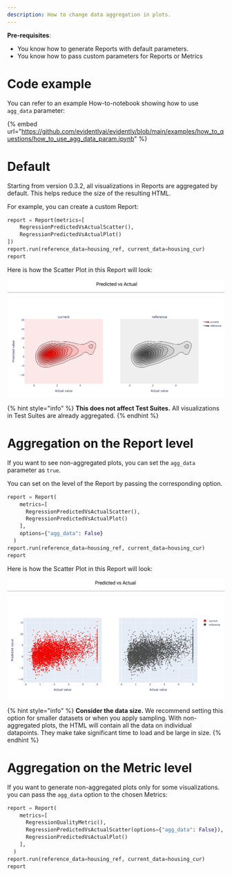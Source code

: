 ```yaml
---
description: How to change data aggregation in plots.
---
```


**Pre-requisites**:
* You know how to generate Reports with default parameters.
* You know how to pass custom parameters for Reports or Metrics

# Code example

You can refer to an example How-to-notebook showing how to use `agg_data` parameter:

{% embed url="https://github.com/evidentlyai/evidently/blob/main/examples/how_to_questions/how_to_use_agg_data_param.ipynb" %}

# Default

Starting from version 0.3.2, all visualizations in Reports are aggregated by default. This helps reduce the size of the resulting HTML.

For example, you can create a custom Report:

```python
report = Report(metrics=[
    RegressionPredictedVsActualScatter(),
    RegressionPredictedVsActualPlot()
])
report.run(reference_data=housing_ref, current_data=housing_cur)
report
```

Here is how the Scatter Plot in this Report will look:

![RegressionPredictedVsActualScatter()](../.gitbook/assets/reports/metric_regression_predvsactual_scatter_agg-min.png)

{% hint style="info" %}
**This does not affect Test Suites.** All visualizations in Test Suites are already aggregated.
{% endhint %}

# Aggregation on the Report level

If you want to see non-aggregated plots, you can set the `agg_data` parameter as `true`.

You can set on the level of the Report by passing the corresponding option. 

```python
report = Report(
    metrics=[
      RegressionPredictedVsActualScatter(),
      RegressionPredictedVsActualPlot()
    ],
    options={"agg_data": False}
  )
report.run(reference_data=housing_ref, current_data=housing_cur)
report
```

Here is how the Scatter Plot in this Report will look:

![RegressionPredictedVsActualScatter()](../.gitbook/assets/reports/metric_regression_predvsactual_scatter_non_agg-min.png)

{% hint style="info" %}
**Consider the data size.** We recommend setting this option for smaller datasets or when you apply sampling. With non-aggregated plots, the HTML will contain all the data on individual datapoints. They make take significant time to load and be large in size. 
{% endhint %}

# Aggregation on the Metric level

If you want to generate non-aggregated plots only for some visualizations. you can pass the `agg_data` option to the chosen Metrics:

```python
report = Report(
    metrics=[
      RegressionQualityMetric(),
      RegressionPredictedVsActualScatter(options={"agg_data": False}),
      RegressionPredictedVsActualPlot()
    ],
  )
report.run(reference_data=housing_ref, current_data=housing_cur)
report
```
